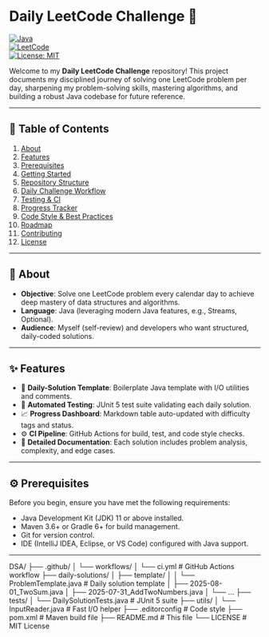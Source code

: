 # Daily LeetCode Challenge 🧩

[![Java](https://img.shields.io/badge/language-Java-red)](https://www.java.com/)  
[![LeetCode](https://img.shields.io/badge/platform-LeetCode-ff69b4)](https://leetcode.com/)  
[![License: MIT](https://img.shields.io/badge/License-MIT-green)](LICENSE)


Welcome to my **Daily LeetCode Challenge** repository! This project documents my disciplined journey of solving one LeetCode problem per day, sharpening my problem-solving skills, mastering algorithms, and building a robust Java codebase for future reference.

---

## 🚀 Table of Contents

1. [About](#about)  
2. [Features](#features)  
3. [Prerequisites](#prerequisites)  
4. [Getting Started](#getting-started)  
5. [Repository Structure](#repository-structure)  
6. [Daily Challenge Workflow](#daily-challenge-workflow)  
7. [Testing & CI](#testing--ci)  
8. [Progress Tracker](#progress-tracker)  
9. [Code Style & Best Practices](#code-style--best-practices)  
10. [Roadmap](#roadmap)  
11. [Contributing](#contributing)  
12. [License](#license)  

---

## 📖 About

- **Objective**: Solve one LeetCode problem every calendar day to achieve deep mastery of data structures and algorithms.  
- **Language**: Java (leveraging modern Java features, e.g., Streams, Optional).  
- **Audience**: Myself (self-review) and developers who want structured, daily-coded solutions.

---

## ✨ Features

- 📁 **Daily-Solution Template**: Boilerplate Java template with I/O utilities and comments.  
- 🔄 **Automated Testing**: JUnit 5 test suite validating each daily solution.  
- 📈 **Progress Dashboard**: Markdown table auto-updated with difficulty tags and status.  
- ⚙️ **CI Pipeline**: GitHub Actions for build, test, and code style checks.  
- 📝 **Detailed Documentation**: Each solution includes problem analysis, complexity, and edge cases.

---

## ⚙️ Prerequisites

Before you begin, ensure you have met the following requirements:

- Java Development Kit (JDK) 11 or above installed.  
- Maven 3.6+ or Gradle 6+ for build management.  
- Git for version control.  
- IDE (IntelliJ IDEA, Eclipse, or VS Code) configured with Java support.

---


DSA/
├── .github/
│   └── workflows/
│       └── ci.yml            # GitHub Actions workflow
├── daily-solutions/
│   ├── template/
│   │   └── ProblemTemplate.java  # Daily solution template
│   ├── 2025-08-01_TwoSum.java
│   ├── 2025-07-31_AddTwoNumbers.java
│   └── ...
├── tests/
│   └── DailySolutionTests.java   # JUnit 5 suite
├── utils/
│   └── InputReader.java          # Fast I/O helper
├── .editorconfig                 # Code style
├── pom.xml                       # Maven build file
├── README.md                     # This file
└── LICENSE                       # MIT License
